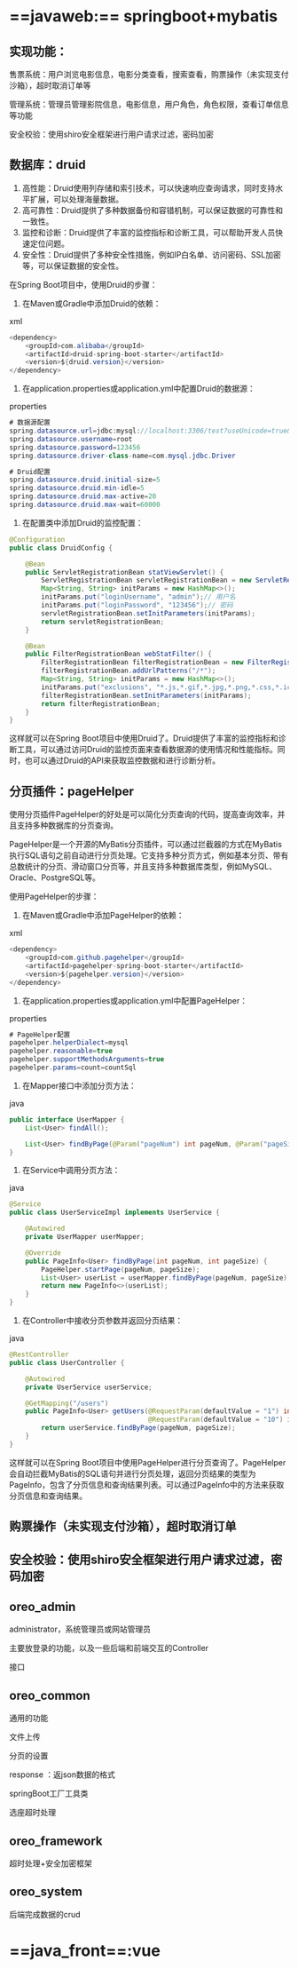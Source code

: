 # ==javaweb:== springboot+mybatis

## 实现功能：

售票系统：用户浏览电影信息，电影分类查看，搜索查看，购票操作（未实现支付沙箱），超时取消订单等

管理系统：管理员管理影院信息，电影信息，用户角色，角色权限，查看订单信息等功能

安全校验：使用shiro安全框架进行用户请求过滤，密码加密

## 数据库：druid

1. 高性能：Druid使用列存储和索引技术，可以快速响应查询请求，同时支持水平扩展，可以处理海量数据。
2. 高可靠性：Druid提供了多种数据备份和容错机制，可以保证数据的可靠性和一致性。
3. 监控和诊断：Druid提供了丰富的监控指标和诊断工具，可以帮助开发人员快速定位问题。
4. 安全性：Druid提供了多种安全性措施，例如IP白名单、访问密码、SSL加密等，可以保证数据的安全性。

在Spring Boot项目中，使用Druid的步骤：

1. 在Maven或Gradle中添加Druid的依赖：

xml

```java
<dependency>
    <groupId>com.alibaba</groupId>
    <artifactId>druid-spring-boot-starter</artifactId>
    <version>${druid.version}</version>
</dependency>
```

1. 在application.properties或application.yml中配置Druid的数据源：

properties

```java
# 数据源配置
spring.datasource.url=jdbc:mysql://localhost:3306/test?useUnicode=true&characterEncoding=utf-8&useSSL=false
spring.datasource.username=root
spring.datasource.password=123456
spring.datasource.driver-class-name=com.mysql.jdbc.Driver

# Druid配置
spring.datasource.druid.initial-size=5
spring.datasource.druid.min-idle=5
spring.datasource.druid.max-active=20
spring.datasource.druid.max-wait=60000
```

1. 在配置类中添加Druid的监控配置：

```java
@Configuration
public class DruidConfig {

    @Bean
    public ServletRegistrationBean statViewServlet() {
        ServletRegistrationBean servletRegistrationBean = new ServletRegistrationBean(new StatViewServlet(), "/druid/*");
        Map<String, String> initParams = new HashMap<>();
        initParams.put("loginUsername", "admin");// 用户名
        initParams.put("loginPassword", "123456");// 密码
        servletRegistrationBean.setInitParameters(initParams);
        return servletRegistrationBean;
    }

    @Bean
    public FilterRegistrationBean webStatFilter() {
        FilterRegistrationBean filterRegistrationBean = new FilterRegistrationBean(new WebStatFilter());
        filterRegistrationBean.addUrlPatterns("/*");
        Map<String, String> initParams = new HashMap<>();
        initParams.put("exclusions", "*.js,*.gif,*.jpg,*.png,*.css,*.ico,/druid/*");// 过滤掉静态资源
        filterRegistrationBean.setInitParameters(initParams);
        return filterRegistrationBean;
    }
}
```

这样就可以在Spring Boot项目中使用Druid了。Druid提供了丰富的监控指标和诊断工具，可以通过访问Druid的监控页面来查看数据源的使用情况和性能指标。同时，也可以通过Druid的API来获取监控数据和进行诊断分析。

## 分页插件：pageHelper

使用分页插件PageHelper的好处是可以简化分页查询的代码，提高查询效率，并且支持多种数据库的分页查询。

PageHelper是一个开源的MyBatis分页插件，可以通过拦截器的方式在MyBatis执行SQL语句之前自动进行分页处理。它支持多种分页方式，例如基本分页、带有总数统计的分页、滑动窗口分页等，并且支持多种数据库类型，例如MySQL、Oracle、PostgreSQL等。



使用PageHelper的步骤：

1. 在Maven或Gradle中添加PageHelper的依赖：

xml

```java
<dependency>
    <groupId>com.github.pagehelper</groupId>
    <artifactId>pagehelper-spring-boot-starter</artifactId>
    <version>${pagehelper.version}</version>
</dependency>
```

1. 在application.properties或application.yml中配置PageHelper：

properties

```java
# PageHelper配置
pagehelper.helperDialect=mysql
pagehelper.reasonable=true
pagehelper.supportMethodsArguments=true
pagehelper.params=count=countSql
```

1. 在Mapper接口中添加分页方法：

java

```java
public interface UserMapper {
    List<User> findAll();

    List<User> findByPage(@Param("pageNum") int pageNum, @Param("pageSize") int pageSize);
}
```

1. 在Service中调用分页方法：

java

```java
@Service
public class UserServiceImpl implements UserService {

    @Autowired
    private UserMapper userMapper;

    @Override
    public PageInfo<User> findByPage(int pageNum, int pageSize) {
        PageHelper.startPage(pageNum, pageSize);
        List<User> userList = userMapper.findByPage(pageNum, pageSize);
        return new PageInfo<>(userList);
    }
}
```

1. 在Controller中接收分页参数并返回分页结果：

java

```java
@RestController
public class UserController {

    @Autowired
    private UserService userService;

    @GetMapping("/users")
    public PageInfo<User> getUsers(@RequestParam(defaultValue = "1") int pageNum,
                                   @RequestParam(defaultValue = "10") int pageSize) {
        return userService.findByPage(pageNum, pageSize);
    }
}
```

这样就可以在Spring Boot项目中使用PageHelper进行分页查询了。PageHelper会自动拦截MyBatis的SQL语句并进行分页处理，返回分页结果的类型为PageInfo，包含了分页信息和查询结果列表。可以通过PageInfo中的方法来获取分页信息和查询结果。

## 购票操作（未实现支付沙箱），超时取消订单







## 安全校验：使用shiro安全框架进行用户请求过滤，密码加密







## oreo_admin

administrator，系统管理员或网站管理员

主要放登录的功能，以及一些后端和前端交互的Controller

接口

## oreo_common

通用的功能

文件上传

分页的设置

response ：返json数据的格式

springBoot工厂工具类

选座超时处理



## oreo_framework

超时处理+安全加密框架

## oreo_system

后端完成数据的crud

# ==java_front==:vue



